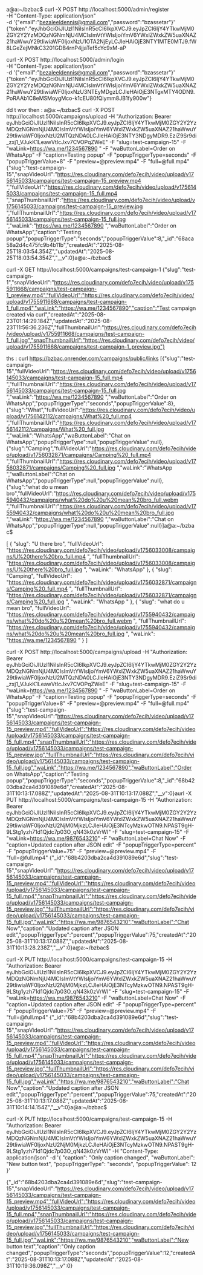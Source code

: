 a@a:~/bzbac$ curl -X POST http://localhost:5000/admin/register \
  -H "Content-Type: application/json" \
  -d '{"email":"bezaleeldennis@gmail.com","password":"bzassetar"}'
{"token":"eyJhbGciOiJIUzI1NiIsInR5cCI6IkpXVCJ9.eyJpZCI6IjY4YTkwMjM0ZGY2Y2YzMDQzNGNmNjU4MCIsImVtYWlsIjoiYmV6YWxlZWxkZW5uaXNAZ21haWwuY29tIiwiaWF0IjoxNzU1OTA2NjEyLCJleHAiOjE3NTY1MTE0MTJ9.fW8LGeZejMNkC3201GDB4rnP4jjaTef5cYc9xM-aP



curl -X POST http://localhost:5000/admin/login \
  -H "Content-Type: application/json" \
  -d '{"email":"bezaleeldennis@gmail.com","password":"bzassetar"}'
{"token":"eyJhbGciOiJIUzI1NiIsInR5cCI6IkpXVCJ9.eyJpZCI6IjY4YTkwMjM0ZGY2Y2YzMDQzNGNmNjU4MCIsImVtYWlsIjoiYmV6YWxlZWxkZW5uaXNAZ21haWwuY29tIiwiaWF0IjoxNzU3NTEyMDgzLCJleHAiOjE3NTgxMTY4ODN9.PoRAAb1C8eMSMoygMco-k1cEU80fQiymm8JB1fy900w"}




dd t wor then : a@a:~/bzbac$ curl -X POST http://localhost:5000/campaigns/upload   -H "Authorization: Bearer eyJhbGciOiJIUzI1NiIsInR5cCI6IkpXVCJ9.eyJpZCI6IjY4YTkwMjM0ZGY2Y2YzMDQzNGNmNjU4MCIsImVtYWlsIjoiYmV6YWxlZWxkZW5uaXNAZ21haWwuY29tIiwiaWF0IjoxNzU2MTQzNDA0LCJleHAiOjE3NTY3NDgyMDR9.EziZ9Sr9di_zxj1_VJukK1LeawVtIcJxv7CVOPqZWeE"   -F "slug=test-campaign-15"   -F "waLink=https://wa.me/1234567890 "   -F "waButtonLabel=Order on WhatsApp"   -F "caption=Testing popup"   -F "popupTriggerType=seconds"   -F "popupTriggerValue=8"   -F "preview=@preview.mp4"   -F "full=@full.mp4"
{"slug":"test-campaign-15","snapVideoUrl":"https://res.cloudinary.com/defo7ecih/video/upload/v1756145033/campaigns/test-campaign-15_preview.mp4 ","fullVideoUrl":"https://res.cloudinary.com/defo7ecih/video/upload/v1756145033/campaigns/test-campaign-15_full.mp4 ","snapThumbnailUrl":"https://res.cloudinary.com/defo7ecih/video/upload/v1756145033/campaigns/test-campaign-15_preview.jpg ","fullThumbnailUrl":"https://res.cloudinary.com/defo7ecih/video/upload/v1756145033/campaigns/test-campaign-15_full.jpg ","waLink":"https://wa.me/1234567890 ","waButtonLabel":"Order on WhatsApp","caption":"Testing popup","popupTriggerType":"seconds","popupTriggerValue":8,"_id":"68aca58a2d4c475fc9b4b11b","createdAt":"2025-08-25T18:03:54.354Z","updatedAt":"2025-08-25T18:03:54.354Z","__v":0}a@a:~/bzbac$ 










curl -X GET http://localhost:5000/campaigns/test-campaign-1
{"slug":"test-campaign-1","snapVideoUrl":"https://res.cloudinary.com/defo7ecih/video/upload/v1755911668/campaigns/test-campaign-1_preview.mp4","fullVideoUrl":"https://res.cloudinary.com/defo7ecih/video/upload/v1755911668/campaigns/test-campaign-1_full.mp4","waLink":"https://wa.me/1234567890","caption":"Test campaign created via curl","createdAt":"2025-08-23T01:14:29.184Z","updatedAt":"2025-08-23T11:56:36.236Z","fullThumbnailUrl":"https://res.cloudinary.com/defo7ecih/video/upload/v1755911668/campaigns/test-campaign-1_full.jpg","snapThumbnailUrl":"https://res.cloudinary.com/defo7ecih/video/upload/v1755911668/campaigns/test-campaign-1_preview.jpg"}







ths : curl https://bzbac.onrender.com/campaigns/public/links
[{"slug":"test-campaign-15","fullVideoUrl":"https://res.cloudinary.com/defo7ecih/video/upload/v1756145033/campaigns/test-campaign-15_full.mp4 ","fullThumbnailUrl":"https://res.cloudinary.com/defo7ecih/video/upload/v1756145033/campaigns/test-campaign-15_full.jpg ","waLink":"https://wa.me/1234567890 ","waButtonLabel":"Order on WhatsApp","popupTriggerType":"seconds","popupTriggerValue":8},{"slug":"What","fullVideoUrl":"https://res.cloudinary.com/defo7ecih/video/upload/v1756142112/campaigns/What%20_full.mp4 ","fullThumbnailUrl":"https://res.cloudinary.com/defo7ecih/video/upload/v1756142112/campaigns/What%20_full.jpg ","waLink":"WhatsApp","waButtonLabel":"Chat on WhatsApp","popupTriggerType":null,"popupTriggerValue":null},{"slug":"Camping","fullVideoUrl":"https://res.cloudinary.com/defo7ecih/video/upload/v1756032871/campaigns/Camping%20_full.mp4 ","fullThumbnailUrl":"https://res.cloudinary.com/defo7ecih/video/upload/v1756032871/campaigns/Camping%20_full.jpg ","waLink":"WhatsApp ","waButtonLabel":"Chat on WhatsApp","popupTriggerType":null,"popupTriggerValue":null},{"slug":"what do u mean bro","fullVideoUrl":"https://res.cloudinary.com/defo7ecih/video/upload/v1755940432/campaigns/what%20do%20u%20mean%20bro_full.webm ","fullThumbnailUrl":"https://res.cloudinary.com/defo7ecih/video/upload/v1755940432/campaigns/what%20do%20u%20mean%20bro_full.jpg ","waLink":"https://wa.me/1234567890 ","waButtonLabel":"Chat on WhatsApp","popupTriggerType":null,"popupTriggerValue":null}]a@a:~/bzbac$ 












[
  {
    "slug": "U there bro",
    "fullVideoUrl": "https://res.cloudinary.com/defo7ecih/video/upload/v1756033008/campaigns/U%20there%20bro_full.mp4  ",
    "fullThumbnailUrl": "https://res.cloudinary.com/defo7ecih/video/upload/v1756033008/campaigns/U%20there%20bro_full.jpg  ",
    "waLink": "WhatsApp"
  },
  {
    "slug": "Camping",
    "fullVideoUrl": "https://res.cloudinary.com/defo7ecih/video/upload/v1756032871/campaigns/Camping%20_full.mp4  ",
    "fullThumbnailUrl": "https://res.cloudinary.com/defo7ecih/video/upload/v1756032871/campaigns/Camping%20_full.jpg  ",
    "waLink": "WhatsApp "
  },
  {
    "slug": "what do u mean bro",
    "fullVideoUrl": "https://res.cloudinary.com/defo7ecih/video/upload/v1755940432/campaigns/what%20do%20u%20mean%20bro_full.webm  ",
    "fullThumbnailUrl": "https://res.cloudinary.com/defo7ecih/video/upload/v1755940432/campaigns/what%20do%20u%20mean%20bro_full.jpg  ",
    "waLink": "https://wa.me/1234567890  "
  }
]











curl -X POST http://localhost:5000/campaigns/upload   -H "Authorization: Bearer eyJhbGciOiJIUzI1NiIsInR5cCI6IkpXVCJ9.eyJpZCI6IjY4YTkwMjM0ZGY2Y2YzMDQzNGNmNjU4MCIsImVtYWlsIjoiYmV6YWxlZWxkZW5uaXNAZ21haWwuY29tIiwiaWF0IjoxNzU2MTQzNDA0LCJleHAiOjE3NTY3NDgyMDR9.EziZ9Sr9di_zxj1_VJukK1LeawVtIcJxv7CVOPqZWeE"   -F "slug=test-campaign-15"   -F "waLink=https://wa.me/1234567890 "   -F "waButtonLabel=Order on WhatsApp"   -F "caption=Testing popup"   -F "popupTriggerType=seconds"   -F "popupTriggerValue=8"   -F "preview=@preview.mp4"   -F "full=@full.mp4"
{"slug":"test-campaign-15","snapVideoUrl":"https://res.cloudinary.com/defo7ecih/video/upload/v1756145033/campaigns/test-campaign-15_preview.mp4","fullVideoUrl":"https://res.cloudinary.com/defo7ecih/video/upload/v1756145033/campaigns/test-campaign-15_full.mp4","snapThumbnailUrl":"https://res.cloudinary.com/defo7ecih/video/upload/v1756145033/campaigns/test-campaign-15_preview.jpg","fullThumbnailUrl":"https://res.cloudinary.com/defo7ecih/video/upload/v1756145033/campaigns/test-campaign-15_full.jpg","waLink":"https://wa.me/1234567890","waButtonLabel":"Order on WhatsApp","caption":"Testing popup","popupTriggerType":"seconds","popupTriggerValue":8,"_id":"68b4203dba2ca4d391089e6d","createdAt":"2025-08-31T10:13:17.088Z","updatedAt":"2025-08-31T10:13:17.088Z","__v":0}aurl -X PUT http://localhost:5000/campaigns/test-campaign-15   -H "Authorization: Bearer eyJhbGciOiJIUzI1NiIsInR5cCI6IkpXVCJ9.eyJpZCI6IjY4YTkwMjM0ZGY2Y2YzMDQzNGNmNjU4MCIsImVtYWlsIjoiYmV6YWxlZWxkZW5uaXNAZ21haWwuY29tIiwiaWF0IjoxNzU2NjM0MjkzLCJleHAiOjE3NTcyMzkwOTN9.NPAST9gH-9LStg1yzh71d1Qjdc7p03O_qN43k0zVrWI"   -F "slug=test-campaign-15"   -F "waLink=https://wa.me/9876543210"   -F "waButtonLabel=Chat Now"   -F "caption=Updated caption after JSON edit"   -F "popupTriggerType=percent"   -F "popupTriggerValue=75"   -F "preview=@preview.mp4"   -F "full=@full.mp4"
{"_id":"68b4203dba2ca4d391089e6d","slug":"test-campaign-15","snapVideoUrl":"https://res.cloudinary.com/defo7ecih/video/upload/v1756145033/campaigns/test-campaign-15_preview.mp4","fullVideoUrl":"https://res.cloudinary.com/defo7ecih/video/upload/v1756145033/campaigns/test-campaign-15_full.mp4","snapThumbnailUrl":"https://res.cloudinary.com/defo7ecih/video/upload/v1756145033/campaigns/test-campaign-15_preview.jpg","fullThumbnailUrl":"https://res.cloudinary.com/defo7ecih/video/upload/v1756145033/campaigns/test-campaign-15_full.jpg","waLink":"https://wa.me/9876543210","waButtonLabel":"Chat Now","caption":"Updated caption after JSON edit","popupTriggerType":"percent","popupTriggerValue":75,"createdAt":"2025-08-31T10:13:17.088Z","updatedAt":"2025-08-31T10:13:28.238Z","__v":0}a@a:~/bzbac$ 





curl -X PUT http://localhost:5000/campaigns/test-campaign-15   -H "Authorization: Bearer eyJhbGciOiJIUzI1NiIsInR5cCI6IkpXVCJ9.eyJpZCI6IjY4YTkwMjM0ZGY2Y2YzMDQzNGNmNjU4MCIsImVtYWlsIjoiYmV6YWxlZWxkZW5uaXNAZ21haWwuY29tIiwiaWF0IjoxNzU2NjM0MjkzLCJleHAiOjE3NTcyMzkwOTN9.NPAST9gH-9LStg1yzh71d1Qjdc7p03O_qN43k0zVrWI"   -F "slug=test-campaign-15"   -F "waLink=https://wa.me/9876543210"   -F "waButtonLabel=Chat Now"   -F "caption=Updated caption after JSON edit"   -F "popupTriggerType=percent"   -F "popupTriggerValue=75"   -F "preview=@preview.mp4"   -F "full=@full.mp4"
{"_id":"68b4203dba2ca4d391089e6d","slug":"test-campaign-15","snapVideoUrl":"https://res.cloudinary.com/defo7ecih/video/upload/v1756145033/campaigns/test-campaign-15_preview.mp4","fullVideoUrl":"https://res.cloudinary.com/defo7ecih/video/upload/v1756145033/campaigns/test-campaign-15_full.mp4","snapThumbnailUrl":"https://res.cloudinary.com/defo7ecih/video/upload/v1756145033/campaigns/test-campaign-15_preview.jpg","fullThumbnailUrl":"https://res.cloudinary.com/defo7ecih/video/upload/v1756145033/campaigns/test-campaign-15_full.jpg","waLink":"https://wa.me/9876543210","waButtonLabel":"Chat Now","caption":"Updated caption after JSON edit","popupTriggerType":"percent","popupTriggerValue":75,"createdAt":"2025-08-31T10:13:17.088Z","updatedAt":"2025-08-31T10:14:14.154Z","__v":0}a@a:~/bzbac$ 




curl -X PUT http://localhost:5000/campaigns/test-campaign-15   -H "Authorization: Bearer eyJhbGciOiJIUzI1NiIsInR5cCI6IkpXVCJ9.eyJpZCI6IjY4YTkwMjM0ZGY2Y2YzMDQzNGNmNjU4MCIsImVtYWlsIjoiYmV6YWxlZWxkZW5uaXNAZ21haWwuY29tIiwiaWF0IjoxNzU2NjM0MjkzLCJleHAiOjE3NTcyMzkwOTN9.NPAST9gH-9LStg1yzh71d1Qjdc7p03O_qN43k0zVrWI"   -H "Content-Type: application/json"   -d '{
    "caption": "Only caption changed",
    "waButtonLabel": "New button text",
    "popupTriggerType": "seconds",
    "popupTriggerValue": 12
  }'

{"_id":"68b4203dba2ca4d391089e6d","slug":"test-campaign-15","snapVideoUrl":"https://res.cloudinary.com/defo7ecih/video/upload/v1756145033/campaigns/test-campaign-15_preview.mp4","fullVideoUrl":"https://res.cloudinary.com/defo7ecih/video/upload/v1756145033/campaigns/test-campaign-15_full.mp4","snapThumbnailUrl":"https://res.cloudinary.com/defo7ecih/video/upload/v1756145033/campaigns/test-campaign-15_preview.jpg","fullThumbnailUrl":"https://res.cloudinary.com/defo7ecih/video/upload/v1756145033/campaigns/test-campaign-15_full.jpg","waLink":"https://wa.me/9876543210","waButtonLabel":"New button text","caption":"Only caption changed","popupTriggerType":"seconds","popupTriggerValue":12,"createdAt":"2025-08-31T10:13:17.088Z","updatedAt":"2025-08-31T10:19:36.098Z","__v":0}
